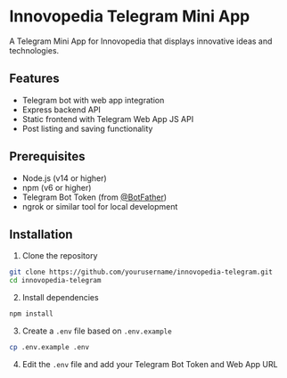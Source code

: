 # Innovopedia Telegram Mini App

A Telegram Mini App for Innovopedia that displays innovative ideas and technologies.

## Features

- Telegram bot with web app integration
- Express backend API
- Static frontend with Telegram Web App JS API
- Post listing and saving functionality

## Prerequisites

- Node.js (v14 or higher)
- npm (v6 or higher)
- Telegram Bot Token (from [@BotFather](https://t.me/BotFather))
- ngrok or similar tool for local development

## Installation

1. Clone the repository

```bash
git clone https://github.com/yourusername/innovopedia-telegram.git
cd innovopedia-telegram
```

2. Install dependencies

```bash
npm install
```

3. Create a `.env` file based on `.env.example`

```bash
cp .env.example .env
```

4. Edit the `.env` file and add your Telegram Bot Token and Web App URL